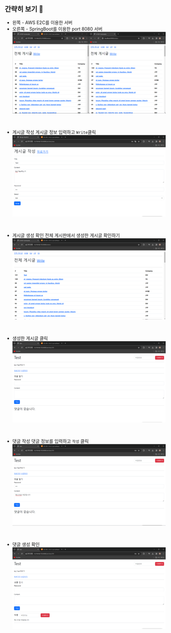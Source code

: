 ## 간략히 보기 👀
* 왼쪽 - AWS E2C를 이용한 서버
* 오른쪽 - SpringBoot를 이용한 port 8080 서버
![E2C연결](/img/num1.png)
<br>

* 게시글 작성
게시글 정보 입력하고 `Write`클릭
![글 작성](/img/num2.png)
<br>

* 게시글 생성 확인
전체 게시판에서 생성한 게시글 확인하기
![Enter](/img/num3.png)
<br>

* 생성한 게시글 클릭
![article](/img/num4.png)
<br>

* 댓글 작성
댓글 정보를 입력하고 `작성` 클릭
![댓글 작성](/img/num5.png)
<br>

* 댓글 생성 확인
![Comment](/img/num6.png)

